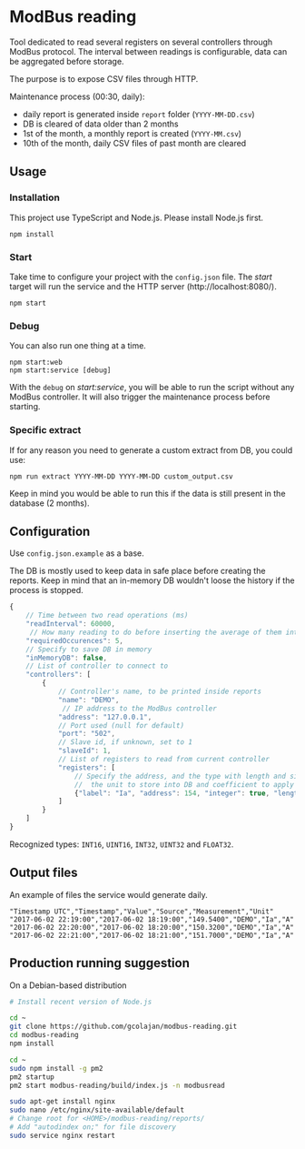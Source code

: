 # ModBus reading

Tool dedicated to read several registers on several controllers through ModBus protocol. The interval between readings is configurable, data can be aggregated before storage.

The purpose is to expose CSV files through HTTP.

Maintenance process (00:30, daily):

 * daily report is generated inside `report` folder (`YYYY-MM-DD.csv`)
 * DB is cleared of data older than 2 months
 * 1st of the month, a monthly report is created (`YYYY-MM.csv`)
 * 10th of the month, daily CSV files of past month are cleared

## Usage

### Installation

This project use TypeScript and Node.js. Please install Node.js first.
```
npm install
```

### Start

Take time to configure your project with the `config.json` file. The *start* target will run the service and the HTTP server (http://localhost:8080/).
```
npm start
```

### Debug

You can also run one thing at a time.
```
npm start:web
npm start:service [debug]
```

With the `debug` on *start:service*, you will be able to run the script without any ModBus controller. It will also trigger the maintenance process before starting.

### Specific extract

If for any reason you need to generate a custom extract from DB, you could use:
```
npm run extract YYYY-MM-DD YYYY-MM-DD custom_output.csv
```

Keep in mind you would be able to run this if the data is still present in the database (2 months).

## Configuration

Use `config.json.example` as a base.

The DB is mostly used to keep data in safe place before creating the reports. Keep in mind that an in-memory DB wouldn't loose the history if the process is stopped.

```js
{
	// Time between two read operations (ms)
	"readInterval": 60000,
	 // How many reading to do before inserting the average of them into DB
	"requiredOccurences": 5,
	// Specify to save DB in memory
	"inMemoryDB": false,
	// List of controller to connect to
	"controllers": [
		{
			// Controller's name, to be printed inside reports
			"name": "DEMO",
			 // IP address to the ModBus controller
			"address": "127.0.0.1",
			// Port used (null for default)
			"port": "502",
			// Slave id, if unknown, set to 1
			"slaveId": 1,
			// List of registers to read from current controller
			"registers": [
				// Specify the address, and the type with length and signed or not (ex: INT16, UINT32, FLOAT32),
				//  the unit to store into DB and coefficient to apply before storage
				{"label": "Ia", "address": 154, "integer": true, "length": 32, "signed": false, "unit": "A", "coefficient": 0.1}
			]
		}	
	]
}
```

Recognized types: `INT16`, `UINT16`, `INT32`, `UINT32` and `FLOAT32`.

## Output files

An example of files the service would generate daily.

```CSV
"Timestamp UTC","Timestamp","Value","Source","Measurement","Unit"
"2017-06-02 22:19:00","2017-06-02 18:19:00","149.5400","DEMO","Ia","A"
"2017-06-02 22:20:00","2017-06-02 18:20:00","150.3200","DEMO","Ia","A"
"2017-06-02 22:21:00","2017-06-02 18:21:00","151.7000","DEMO","Ia","A"
```

## Production running suggestion

On a Debian-based distribution

```sh
# Install recent version of Node.js

cd ~
git clone https://github.com/gcolajan/modbus-reading.git
cd modbus-reading
npm install

cd ~
sudo npm install -g pm2
pm2 startup
pm2 start modbus-reading/build/index.js -n modbusread

sudo apt-get install nginx
sudo nano /etc/nginx/site-available/default
# Change root for <HOME>/modbus-reading/reports/
# Add "autodindex on;" for file discovery
sudo service nginx restart
```